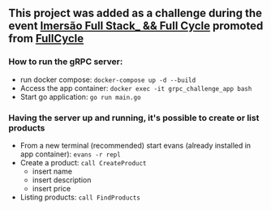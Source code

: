 ## This project was added as a challenge during the event [Imersão Full Stack_ && Full Cycle](https://imersao.fullcycle.com.br/) promoted from [FullCycle](https://fullcycle.com.br/)

### How to run the gRPC server:

- run docker compose: `docker-compose up -d --build`
- Access the app container: `docker exec -it grpc_challenge_app bash`
- Start go application: `go run main.go`

### Having the server up and running, it's possible to create or list products
- From a new terminal (recommended) start evans (already installed in app container): `evans -r repl`
- Create a product: `call CreateProduct`
  - insert name
  - insert description
  - insert price
- Listing products: `call FindProducts`